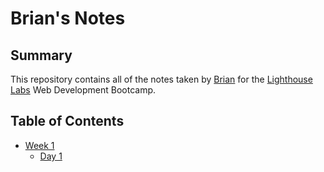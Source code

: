 # Brian's Notes

## Summary

This repository contains all of the notes taken by [Brian](https://gist.github.com/adun1) for the [Lighthouse Labs](https://www.lighthouselabs.ca/) Web Development Bootcamp.

## Table of Contents
* [Week 1](/Week_1)
  * [Day 1](/Week_1/Day_1)
